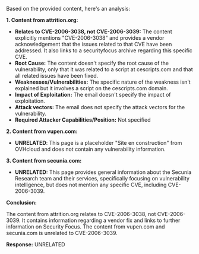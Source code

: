 Based on the provided content, here's an analysis:

**1. Content from attrition.org:**

*   **Relates to CVE-2006-3038, not CVE-2006-3039:** The content explicitly mentions "CVE-2006-3038" and provides a vendor acknowledgement that the issues related to that CVE have been addressed. It also links to a securityfocus archive regarding this specific CVE.
*   **Root Cause:**  The content doesn't specify the root cause of the vulnerability, only that it was related to a script at cescripts.com and that all related issues have been fixed.
*  **Weaknesses/Vulnerabilities:** The specific nature of the weakness isn't explained but it involves a script on the cescripts.com domain.
*   **Impact of Exploitation:** The email doesn't specify the impact of exploitation.
*  **Attack vectors:** The email does not specify the attack vectors for the vulnerability.
*   **Required Attacker Capabilities/Position:** Not specified

**2. Content from vupen.com:**

*   **UNRELATED**: This page is a placeholder "Site en construction" from OVHcloud and does not contain any vulnerability information.

**3. Content from secunia.com:**

*   **UNRELATED:** This page provides general information about the Secunia Research team and their services, specifically focusing on vulnerability intelligence, but does not mention any specific CVE, including CVE-2006-3039.

**Conclusion:**

The content from attrition.org relates to CVE-2006-3038, not CVE-2006-3039. It contains information regarding a vendor fix and links to further information on Security Focus. The content from vupen.com and secunia.com is unrelated to CVE-2006-3039.

**Response:** UNRELATED
